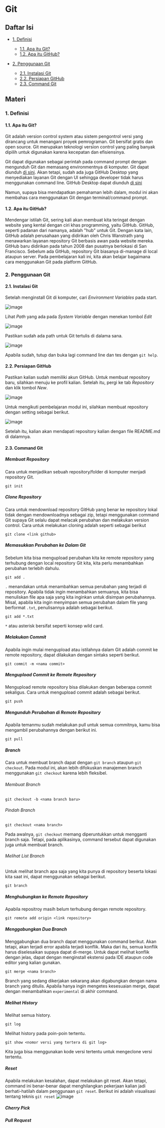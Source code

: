 # Git

## Daftar Isi
- [1. Definisi](#1-definisi)
  - [1.1. Apa itu Git?](#11-apa-itu-git)
  - [1.2. Apa itu GitHub?](#12-apa-itu-github)

- [2. Penggunaan Git](#2-penggunaan-git)
  - [2.1. Instalasi Git](#21-instalasi-git)
  - [2.2. Persiapan GitHub](#22-persiapan-github)
  - [2.3. Command Git](#23-command-git)


## Materi

### 1. Definisi

#### 1.1. Apa itu Git?

Git adalah version control system atau sistem pengontrol versi yang dirancang untuk menangani proyek pemrograman. Git bersifat gratis dan open source. Git merupakan teknologi version control yang paling banyak dipilih untuk digunakan karena kecepatan dan efisiensinya.

Git dapat digunakan sebagai perintah pada command prompt dengan mengunduh Git dan memasang environmentnya di komputer. Git dapat diunduh [di sini](https://git-scm.com/). Akan tetapi, sudah ada juga GitHub Desktop yang menyediakan layanan Git dengan UI sehingga developer tidak harus menggunakan command line. GitHub Desktop dapat diunduh [di sini](https://desktop.github.com/)

Namun, supaya bisa mendapatkan pemahaman lebih dalam, modul ini akan membahas cara menggunakan Git dengan terminal/command prompt.

#### 1.2. Apa itu GitHub?

Mendengar istilah Git, sering kali akan membuat kita teringat dengan website yang kental dengan ciri khas programming, yaitu GitHub. GitHub, seperti padanan dari namanya, adalah "hub" untuk Git. Dengan kata lain, GitHub adalah perusahaan yang didirikan oleh Chris Wanstrath yang menawarkan layanan repository Git berbasis awan pada website mereka. GitHub baru didirikan pada tahun 2008 dan pusatnya berlokasi di San Francisco. Sebelum ada GitHub, repository Git biasanya di-manage di local ataupun server. Pada pembelajaran kali ini, kita akan belajar bagaimana cara menggunakan Git pada platform GitHub.

### 2. Penggunaan Git

#### 2.1. Instalasi Git

Setelah menginstall Git di komputer, cari *Environment Variables* pada start.

![image](https://user-images.githubusercontent.com/34309557/225525423-8d41878d-c094-4ed7-b296-b1885d6b0011.png)

Lihat *Path* yang ada pada *System Variable* dengan menekan tombol *Edit*

![image](https://user-images.githubusercontent.com/34309557/225525606-c9830656-832a-4c77-8be4-7632279b6960.png)

Pastikan sudah ada path untuk Git tertulis di dalama sana.

![image](https://user-images.githubusercontent.com/34309557/225525733-8570ed06-b1d5-41bf-aeb5-6b1ecb5d6d1d.png)

Apabila sudah, tutup dan buka lagi command line dan tes dengan `git help`.

#### 2.2. Persiapan GitHub

Pastikan kalian sudah memiliki akun GitHub. Untuk membuat repository baru, silahkan menuju ke profil kalian. Setelah itu, pergi ke tab *Repository* dan klik tombol *New*.

![image](https://user-images.githubusercontent.com/34309557/225526184-d3f3500d-9563-479c-bbcf-57a7e0b5ff95.png)

Untuk mengikuti pembelajaran modul ini, silahkan membuat repository dengan setting sebagai berikut.

![image](https://user-images.githubusercontent.com/34309557/225526843-2ecb1f9e-c1f4-474d-80a1-2064cd1df1f8.png)

Setelah itu, kalian akan mendapati repository kalian dengan file README.md di dalamnya.

#### 2.3. Command Git

##### Membuat Repository

Cara untuk menjadikan sebuah repository/folder di komputer menjadi repository Git.

```
git init
```

##### Clone Repository

Cara untuk mendownload repository GitHub yang benar ke repository lokal tidak dengan mendownloadnya sebagai zip, tetapi menggunakan command Git supaya Git selalu dapat melacak perubahan dan melakukan version control. Cara untuk melakukan cloning adalah seperti sebagai berikut
```
git clone <link github>
```

##### Memasukkan Perubahan ke Dalam Git

Sebelum kita bisa mengupload perubahan kita ke remote repository yang terhubung dengan local repository Git kita, kita perlu menambahkan perubahan terlebih dahulu.

```
git add .
```

`.` menandakan untuk menambahkan semua perubahan yang terjadi di repository. Apabila tidak ingin menambahkan semuanya, kita bisa menuliskan file apa saja yang kita inginkan untuk disimpan perubahannya. Misal, apabila kita ingin menyimpan semua perubahan dalam file yang berformat `.txt`, penulisannya adalah sebagai berikut.

```
git add *.txt
```

`*` atau asterisk bersifat seperti konsep wild card.

##### Melakukan Commit

Apabila ingin mulai mengupload atau istilahnya dalam Git adalah commit ke remote repository, dapat dilakukan dengan sintaks seperti berikut.

```
git commit -m <nama commit>
```

##### Mengupload Commit ke Remote Repository

Mengupload remote repository bisa dilakukan dengan beberapa commit sekaligus. Cara untuk mengupload commit adalah sebagai berikut.

```
git push
```

##### Mengunduh Perubahan di Remote Repository

Apabila temanmu sudah melakukan pull untuk semua commitnya, kamu bisa mengambil perubahannya dengan berikut ini.
```
git pull
```

##### Branch

Cara untuk membuat branch dapat dengan `git branch` ataupun `git checkout`. Pada modul ini, akan lebih difokuskan manajemen branch menggunakan `git checkout` karena lebih fleksibel. 

###### Membuat Branch

```
git checkout -b <nama branch baru>
```

###### Pindah Branch

```
git checkout <nama branch>
```

Pada awalnya, `git checkout` memang diperuntukkan untuk mengganti branch saja. Tetapi, pada aplikasinya, command tersebut dapat digunakan juga untuk membuat branch.

###### Melihat List Branch
Untuk melihat branch apa saja yang kita punya di repository beserta lokasi kita saat ini, dapat menggunakan sebagai berikut.
```
git branch
```

##### Menghubungkan ke Remote Repository
Apabila repositroy masih belum terhubung dengan remote repository.
```
git remote add origin <link repository>
```

##### Menggabungkan Dua Branch
Menggabungkan dua branch dapat menggunakan command berikut. Akan tetapi, akan terjadi error apabila terjadi konflik. Maka dari itu, semua konflik harus diselesaikan supaya dapat di-merge. Untuk dapat melihat konflik dengan jelas, dapat dengan menginstall ekstensi pada IDE ataupun code editor yang kalian gunakan.
```
git merge <nama branch>
```
Branch yang sedang dikerjakan sekarang akan digabungkan dengan nama branch yang ditulis. Apabila hanya ingin mengetes kesesuaian merge, dapat dengan menambahkan `experimental` di akhir command.

##### Melihat History
Melihat semua history.
```
git log
```
Melihat history pada poin-poin tertentu.
```
git show <nomor versi yang tertera di git log>
```
Kita juga bisa menggunakan kode versi tertentu untuk mengeclone versi tertentu.

##### Reset
Apabila melakukan kesalahan, dapat melakukan git reset. Akan tetapi, command ini benar-benar dapat menghilangkan pekerjaan kalian jadi berhati-hatilah dalam penggunaan `git reset`. Berikut ini adalah visualisasi tentang teknis `git reset`
![image](https://user-images.githubusercontent.com/34309557/225557838-d62368c3-816c-4373-9a68-7d02b0522ff8.png)

##### Cherry Pick

##### Pull Request




